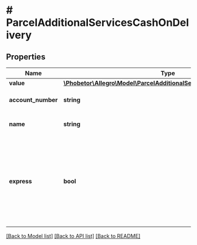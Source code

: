 # # ParcelAdditionalServicesCashOnDelivery

## Properties

Name | Type | Description | Notes
------------ | ------------- | ------------- | -------------
**value** | [**\Phobetor\Allegro\Model\ParcelAdditionalServicesCashOnDeliveryValue**](ParcelAdditionalServicesCashOnDeliveryValue.md) |  |
**account_number** | **string** | Bank account number. |
**name** | **string** | Bank account owner. |
**express** | **bool** | Postpaid Express service. Postpaid value is send to parcel sender in one business day after delivery. | [optional] [default to false]

[[Back to Model list]](../../README.md#models) [[Back to API list]](../../README.md#endpoints) [[Back to README]](../../README.md)
